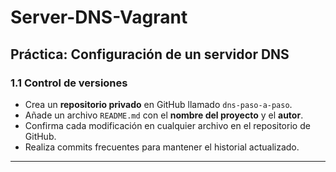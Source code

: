 # Server-DNS-Vagrant

## Práctica: Configuración de un servidor DNS

### 1.1 Control de versiones

- Crea un **repositorio privado** en GitHub llamado `dns-paso-a-paso`.
- Añade un archivo `README.md` con el **nombre del proyecto** y el **autor**.
- Confirma cada modificación en cualquier archivo en el repositorio de GitHub.
- Realiza commits frecuentes para mantener el historial actualizado.

---
